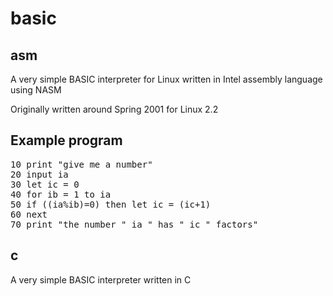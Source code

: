 # basic

## asm

A very simple BASIC interpreter for Linux written in Intel assembly language using NASM

Originally written around Spring 2001 for Linux 2.2

## Example program

<pre>
10 print "give me a number"
20 input ia
30 let ic = 0
40 for ib = 1 to ia
50 if ((ia%ib)=0) then let ic = (ic+1)
60 next
70 print "the number " ia " has " ic " factors"
</pre>

## c

A very simple BASIC interpreter written in C
